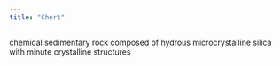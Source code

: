 ```yaml
---
title: "Chert"
---
```

chemical sedimentary rock composed of hydrous microcrystalline silica with minute crystalline structures

